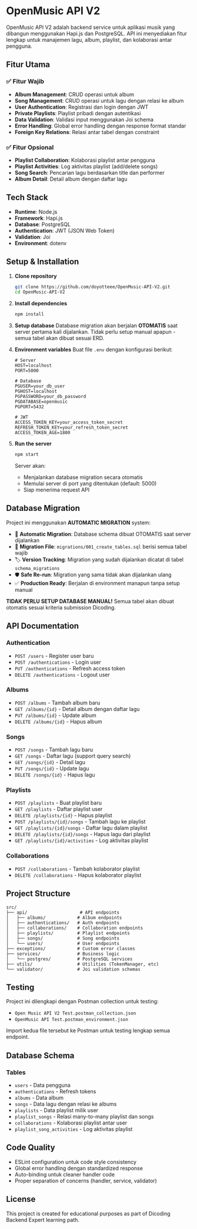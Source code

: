 # OpenMusic API V2

OpenMusic API V2 adalah backend service untuk aplikasi musik yang dibangun menggunakan Hapi.js dan PostgreSQL. API ini menyediakan fitur lengkap untuk manajemen lagu, album, playlist, dan kolaborasi antar pengguna.

## Fitur Utama

### ✅ Fitur Wajib
- **Album Management**: CRUD operasi untuk album
- **Song Management**: CRUD operasi untuk lagu dengan relasi ke album
- **User Authentication**: Registrasi dan login dengan JWT
- **Private Playlists**: Playlist pribadi dengan autentikasi
- **Data Validation**: Validasi input menggunakan Joi schema
- **Error Handling**: Global error handling dengan response format standar
- **Foreign Key Relations**: Relasi antar tabel dengan constraint

### ✅ Fitur Opsional
- **Playlist Collaboration**: Kolaborasi playlist antar pengguna
- **Playlist Activities**: Log aktivitas playlist (add/delete songs)
- **Song Search**: Pencarian lagu berdasarkan title dan performer
- **Album Detail**: Detail album dengan daftar lagu

## Tech Stack

- **Runtime**: Node.js
- **Framework**: Hapi.js
- **Database**: PostgreSQL
- **Authentication**: JWT (JSON Web Token)
- **Validation**: Joi
- **Environment**: dotenv

## Setup & Installation

1. **Clone repository**
   ```bash
   git clone https://github.com/doyotteee/OpenMusic-API-V2.git
   cd OpenMusic-API-V2
   ```

2. **Install dependencies**
   ```bash
   npm install
   ```

3. **Setup database**
   Database migration akan berjalan **OTOMATIS** saat server pertama kali dijalankan.
   Tidak perlu setup manual apapun - semua tabel akan dibuat sesuai ERD.

4. **Environment variables**
   Buat file `.env` dengan konfigurasi berikut:
   ```env
   # Server
   HOST=localhost
   PORT=5000

   # Database
   PGUSER=your_db_user
   PGHOST=localhost
   PGPASSWORD=your_db_password
   PGDATABASE=openmusic
   PGPORT=5432

   # JWT
   ACCESS_TOKEN_KEY=your_access_token_secret
   REFRESH_TOKEN_KEY=your_refresh_token_secret
   ACCESS_TOKEN_AGE=1800
   ```

5. **Run the server**
   ```bash
   npm start
   ```
   
   Server akan:
   - Menjalankan database migration secara otomatis
   - Memulai server di port yang ditentukan (default: 5000)
   - Siap menerima request API

## Database Migration

Project ini menggunakan **AUTOMATIC MIGRATION** system:

- 🔄 **Automatic Migration**: Database schema dibuat OTOMATIS saat server dijalankan
- 📁 **Migration File**: `migrations/001_create_tables.sql` berisi semua tabel wajib
- 🏷️ **Version Tracking**: Migration yang sudah dijalankan dicatat di tabel `schema_migrations`
- 🛡️ **Safe Re-run**: Migration yang sama tidak akan dijalankan ulang
- ✅ **Production Ready**: Berjalan di environment manapun tanpa setup manual

**TIDAK PERLU SETUP DATABASE MANUAL!** Semua tabel akan dibuat otomatis sesuai kriteria submission Dicoding.

## API Documentation

### Authentication
- `POST /users` - Register user baru
- `POST /authentications` - Login user
- `PUT /authentications` - Refresh access token
- `DELETE /authentications` - Logout user

### Albums
- `POST /albums` - Tambah album baru
- `GET /albums/{id}` - Detail album dengan daftar lagu
- `PUT /albums/{id}` - Update album
- `DELETE /albums/{id}` - Hapus album

### Songs
- `POST /songs` - Tambah lagu baru
- `GET /songs` - Daftar lagu (support query search)
- `GET /songs/{id}` - Detail lagu
- `PUT /songs/{id}` - Update lagu
- `DELETE /songs/{id}` - Hapus lagu

### Playlists
- `POST /playlists` - Buat playlist baru
- `GET /playlists` - Daftar playlist user
- `DELETE /playlists/{id}` - Hapus playlist
- `POST /playlists/{id}/songs` - Tambah lagu ke playlist
- `GET /playlists/{id}/songs` - Daftar lagu dalam playlist
- `DELETE /playlists/{id}/songs` - Hapus lagu dari playlist
- `GET /playlists/{id}/activities` - Log aktivitas playlist

### Collaborations
- `POST /collaborations` - Tambah kolaborator playlist
- `DELETE /collaborations` - Hapus kolaborator playlist

## Project Structure

```
src/
├── api/                    # API endpoints
│   ├── albums/            # Album endpoints
│   ├── authentications/   # Auth endpoints
│   ├── collaborations/    # Collaboration endpoints
│   ├── playlists/         # Playlist endpoints
│   ├── songs/             # Song endpoints
│   └── users/             # User endpoints
├── exceptions/            # Custom error classes
├── services/              # Business logic
│   └── postgres/          # PostgreSQL services
├── utils/                 # Utilities (TokenManager, etc)
└── validator/             # Joi validation schemas
```

## Testing

Project ini dilengkapi dengan Postman collection untuk testing:
- `Open Music API V2 Test.postman_collection.json`
- `OpenMusic API Test.postman_environment.json`

Import kedua file tersebut ke Postman untuk testing lengkap semua endpoint.

## Database Schema

### Tables
- `users` - Data pengguna
- `authentications` - Refresh tokens
- `albums` - Data album
- `songs` - Data lagu dengan relasi ke albums
- `playlists` - Data playlist milik user
- `playlist_songs` - Relasi many-to-many playlist dan songs
- `collaborations` - Kolaborasi playlist antar user
- `playlist_song_activities` - Log aktivitas playlist

## Code Quality

- ESLint configuration untuk code style consistency
- Global error handling dengan standardized response
- Auto-binding untuk cleaner handler code
- Proper separation of concerns (handler, service, validator)

## License

This project is created for educational purposes as part of Dicoding Backend Expert learning path.
